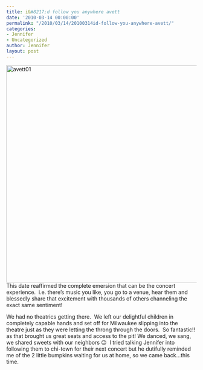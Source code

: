 ```yaml
---
title: i&#8217;d follow you anywhere avett
date: '2010-03-14 00:00:00'
permalink: "/2010/03/14/20100314id-follow-you-anywhere-avett/"
categories:
- Jennifer
- Uncategorized
author: Jennifer
layout: post
---
```


<img title="avett01" height="575" alt="avett01" width="950" class="alignleft size-full wp-image-619" src="http://static.squarespace.com/static/50db6bb3e4b015296cd43789/50dfa5b1e4b0dc6320e0b5ea/50dfa5b2e4b0dc6320e0b76e/1268630191000/?format=original" />This date reaffirmed the complete emersion that can be the concert experience.  i.e. there&#8217;s music you like, you go to a venue, hear them and blessedly share that excitement with thousands of others channeling the exact same sentiment!

We had no theatrics getting there.  We left our delightful children in completely capable hands and set off for Milwaukee slipping into the theatre just as they were letting the throng through the doors.  So fantastic!! as that brought us great seats and access to the pit! We danced, we sang, we shared sweets with our neighbors 😉  I tried talking Jennifer into following them to chi-town for their next concert but he dutifully reminded me of the 2 little bumpkins waiting for us at home, so we came back&#8230;this time.
